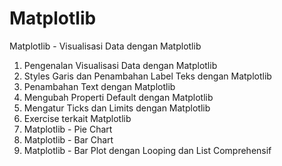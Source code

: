 # Matplotlib
Matplotlib - Visualisasi Data dengan Matplotlib

1. Pengenalan Visualisasi Data dengan Matplotlib
2. Styles Garis dan Penambahan Label Teks dengan Matplotlib
3. Penambahan Text dengan Matplotlib
4. Mengubah Properti Default dengan Matplotlib
5. Mengatur Ticks dan Limits dengan Matplotlib
6. Exercise terkait Matplotlib
7. Matplotlib - Pie Chart
8. Matplotlib - Bar Chart
9. Matplotlib - Bar Plot dengan Looping dan List Comprehensif
